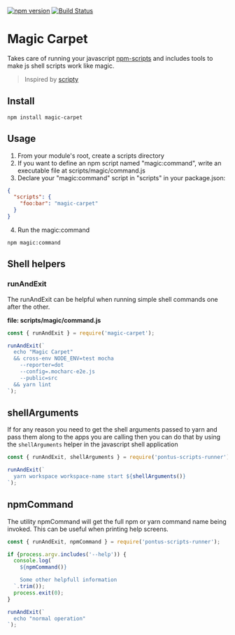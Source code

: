 [![npm version][npm-badge]][npm-link]
[![Build Status][travis-badge]][travis-link]

# Magic Carpet

Takes care of running your javascript [npm-scripts] and includes tools to make
js shell scripts work like magic.

> Inspired by [scripty]

## Install

```shell
npm install magic-carpet
```

## Usage

1. From your module's root, create a scripts directory
2. If you want to define an npm script named "magic:command", write an executable file at scripts/magic/command.js
3. Declare your "magic:command" script in "scripts" in your package.json:

```json
{
  "scripts": {
    "foo:bar": "magic-carpet"
  }
}
```

4. Run the magic:command

```shell
npm magic:command
```

## Shell helpers

### runAndExit

The runAndExit can be helpful when running simple shell commands one after the
other.

__file: scripts/magic/command.js__
```js
const { runAndExit } = require('magic-carpet');

runAndExit(`
  echo "Magic Carpet"
  && cross-env NODE_ENV=test mocha
    --reporter=dot
    --config=.mocharc-e2e.js
    --public=src
  && yarn lint
`);
```

## shellArguments

If for any reason you need to get the shell arguments passed to yarn and pass
them along to the apps you are calling then you can do that by using the
`shellArguments` helper in the javascript shell application

```js
const { runAndExit, shellArguments } = require('pontus-scripts-runner');

runAndExit(`
  yarn workspace workspace-name start ${shellArguments()}
`);
```

## npmCommand

The utility npmCommand will get the full npm or yarn command name being invoked.
This can be useful when printing help screens.

```js
const { runAndExit, npmCommand } = require('pontus-scripts-runner');

if {process.argv.includes('--help')) {
  console.log(`
    ${npmCommand()}

    Some other helpfull information
  `.trim());
  process.exit(0);
}

runAndExit(`
  echo "normal operation"
`);
```
[npm-scripts]: https://docs.npmjs.com/misc/scripts
[scripty]: https://www.npmjs.com/package/scripty
[npm-badge]: https://badge.fury.io/js/magic-carpet.svg
[npm-link]: https://badge.fury.io/js/magic-carpet
[travis-badge]: https://travis-ci.org/agirorn/magic-carpet.svg?branch=master
[travis-link]: https://travis-ci.org/agirorn/magic-carpet
